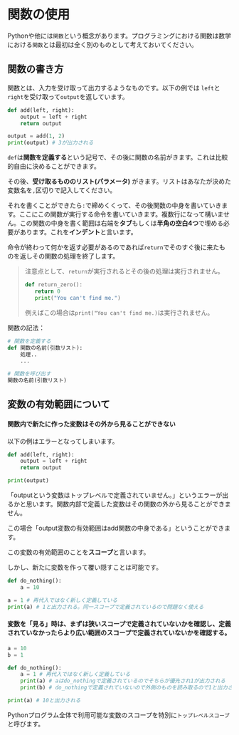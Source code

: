 # 関数の使用

Pythonや他には`関数`という概念があります。プログラミングにおける関数は数学における`関数`とは最初は全く別のものとして考えておいてください。

## 関数の書き方

関数とは、入力を受け取って出力するようなものです。以下の例では `left`と`right`を受け取って`output`を返しています。

```python
def add(left, right):
    output = left + right
    return output

output = add(1, 2)
print(output) # 3が出力される
```

`def`は**関数を定義する**という記号で、その後に関数の名前がきます。これは比較的自由に決めることができます。

その後、**受け取るもののリスト(パラメータ)** がきます。リストはあなたが決めた変数名を`,`区切りで記入してください。

それを書くことができたら`:`で締めくくって、その後関数の中身を書いていきます。ここにこの関数が実行する命令を書いていきます。複数行になって構いません。この関数の中身を書く範囲は右端を**タブ**もしくは**半角の空白4つ**で埋める必要があります。これを**インデント**と言います。

命令が終わって何かを返す必要があるのであれば`return`でそのすぐ後に来たものを返しその関数の処理を終了します。


>注意点として、`return`が実行されるとその後の処理は実行されません。
>```python
>def return_zero():
>    return 0
>    print("You can't find me.")
>```
>例えばこの場合は`print("You can't find me.)`は実行されません。


関数の記法：
```python
# 関数を定義する
def 関数の名前(引数リスト):
    処理..
    ...

# 関数を呼び出す
関数の名前(引数リスト)
```

## 変数の有効範囲について

#### 関数内で新たに作った変数はその外から見ることができない

以下の例はエラーとなってしまいます。

```python
def add(left, right):
    output = left + right
    return output

print(output)
```

「outputという変数はトップレベルで定義されていません。」というエラーが出るかと思います。関数内部で定義した変数はその関数の外から見ることができません。

この場合「output変数の有効範囲はadd関数の中身である」ということができます。

この変数の有効範囲のことを**スコープ**と言います。

しかし、新たに変数を作って覆い隠すことは可能です。

```python
def do_nothing():
    a = 10

a = 1 # 再代入ではなく新しく定義している
print(a) # 1と出力される。同一スコープで定義されているので問題なく使える
```

#### 変数を「見る」時は、まずは狭いスコープで定義されていないかを確認し、定義されていなかったらより広い範囲のスコープで定義されていないかを確認する。
```python
a = 10
b = 1

def do_nothing():
    a = 1 # 再代入ではなく新しく定義している
    print(a) # aはdo_nothingで定義されているのでそちらが優先され1が出力される
    print(b) # do_nothingで定義されていないので外側のものを読み取るので1と出力される

print(a) # 10と出力される
```

Pythonプログラム全体で利用可能な変数のスコープを特別に`トップレベルスコープ`と呼びます。
